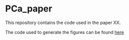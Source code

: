 # PCa_paper
This repository contains the code used in the paper XX.

The code used to generate the figures can be found [here](https://github.com/pchouvardas/PCa_paper/blob/main/Figures.md)
